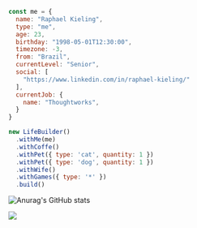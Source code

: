 ```js
const me = {
  name: "Raphael Kieling",
  type: "me",
  age: 23,
  birthday: "1998-05-01T12:30:00",
  timezone: -3,
  from: "Brazil",
  currentLevel: "Senior",
  social: [
    "https://www.linkedin.com/in/raphael-kieling/"
  ],
  currentJob: {
    name: "Thoughtworks",
  }
}

new LifeBuilder()
  .withMe(me)
  .withCoffe()
  .withPet({ type: 'cat', quantity: 1 })
  .withPet({ type: 'dog', quantity: 1 })
  .withWife()
  .withGames({ type: '*' })
  .build()
```

![Anurag's GitHub stats](https://github-readme-stats.vercel.app/api?username=raphaelkieling&show_icons=true&theme=dark)

<img src="https://api.segment.io/v1/pixel/track?data=e1wid3JpdGVLZXlcIjpcImxMMDNDSjgxY2ZValZpMEl2OURpTEc1OVQ4d1pvM3ZvXCIsXCJ1c2VySWRcIjpcInVzZXJfMTIzXCIsXCJldmVudFwiOlwiRW1haWwgT3BlbmVkXCIsXCJwcm9wZXJ0aWVzXCI6e1wic3ViamVjdFwiOlwiVGhlIEVsZWN0cmljIERhaWx5XCIsXCJlbWFpbFwiOlwiamFuZS5raW1AZXhhbXBsZS5jb21cIn19">
